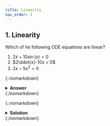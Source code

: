 ```yaml
---
title: Linearity
nav_order: 2
---
```


## 1. Linearity
Which of he following ODE equations are linear?

1. $2\dot{x}+10\sin{(x)} = 0$
2. $2\ddot{x}-10x = 0$
3. $2\dot{x}-5x^2 = 0$

{::nomarkdown}<details><summary><strong>Answer</strong></summary>{:/nomarkdown}

1. Non-linear
2. Linear
3. Non-linear

{::nomarkdown}</details>{:/nomarkdown}

{::nomarkdown}<details><summary><strong>Solution</strong></summary>{:/nomarkdown}
An ODE is linear if it satisfies $f(x_1+x_2) = f(x_1)+f(x_2)$.

**Equation 1:**

$f(x_1 +x_2) = 2\dot{x}_1 + 2\dot{x}_2 + 10\sin{(x_1 +x_2)}$

$f(x_1) + f(x_2) = 2\dot{x}_1+10\sin{(x_1)} + 2\dot{x}_2+10\sin{(x_2)}$

Not linear, because $f(x_1+x_2) \ne f(x_1) + f(x_2)$.

**Equation 2:**

$f(x_1 +x_2) = 2\ddot{x}_1 + 2\ddot{x}_2 - 10x_1 - 10x_2$

$f(x_1) + f(x_2) = 2\ddot{x}_1-10x_1 + 2\ddot{x}_2-10x_2$

Linear, because $f(x_1+x_2) = f(x_1) + f(x_2)$.

**Equation 3:**

$f(x_1 +x_2) = 2\dot{x}_1 + 2\dot{x}_2 - 5(x_1 +x_2)^2 = 2\dot{x}_1 + 2\dot{x}_2 - 5x_1^2-10x_1x_2-5x_2 ^2$

$f(x_1) + f(x_2) = 2\dot{x}_1-5x_1^2 + 2\dot{x}_2-5x_2^2 $

Not linear, because $f(x_1+x_2) \ne f(x_1) + f(x_2)$.

{::nomarkdown}</details>{:/nomarkdown}
